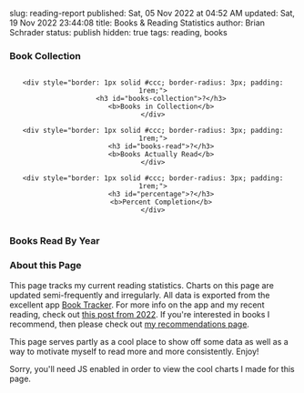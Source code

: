 slug: reading-report
published: Sat, 05 Nov 2022 at 04:52 AM
updated: Sat, 19 Nov 2022 23:44:08 
title: Books & Reading Statistics
author: Brian Schrader
status: publish
hidden: true
tags: reading, books


### Book Collection

<div style="display: flex; justify-content: space-around; align-items: stretch; gap: 1rem; text-align: center;">

    <div style="border: 1px solid #ccc; border-radius: 3px; padding: 1rem;">
        <h3 id="books-collection">?</h3>
        <b>Books in Collection</b>
    </div>

    <div style="border: 1px solid #ccc; border-radius: 3px; padding: 1rem;">
        <h3 id="books-read">?</h3>
        <b>Books Actually Read</b>
    </div>

    <div style="border: 1px solid #ccc; border-radius: 3px; padding: 1rem;">
        <h3 id="percentage">?</h3>
        <b>Percent Completion</b>
    </div>

</div>


### Books Read By Year

<div id="year-by-year" class="hide"></div>

<small id="last-updated"></small>

### About this Page

This page tracks my current reading statistics. Charts on this page are updated semi-frequently and irregularly. All data is exported from the excellent app [Book Tracker](https://booktrack.app). For more info on the app and my recent reading, check out [this post from 2022](/archive/reading-milestones-attention-spans-and-cool-charts/). If you're interested in books I recommend, then please check out [my recommendations page](/archive/bookshelf).

This page serves partly as a cool place to show off some data as well as a way to motivate myself to read more and more consistently. Enjoy!


<script src="/bin/d3.js"></script>
<noscript>Sorry, you'll need JS enabled in order to view the cool charts I made for this page.</noscript>
<script>
(async () => {
    const r = await fetch('https://home.brianschrader.com/datasets/reading.json');
    const data = await r.json();
    const filteredDates = data.filter(d => (
        d.readingStatus === "read" && !!d.finishedReading
    )).map(d => (
        (new Date(d.finishedReading)).getFullYear()
    )).reduce((dates, date) => {
        const count = dates[date] || 0;
        dates[date] = count + 1;
        return dates;
    }, {});
    const datesRead = Object.keys(filteredDates).map(
        key => ([key, filteredDates[key]])
    );

    // Generate the Year-By-Year Chart

    const margin = {top: 15, right: 50, bottom: 40, left: 20},
        width = 650 - margin.left - margin.right,
        height = 300 - margin.top - margin.bottom;

    const svg = d3.select("#year-by-year")
      .append("svg")
        .attr("width", width + margin.left + margin.right)
        .attr("height", height + margin.top + margin.bottom)
        .append("g")
        .attr("transform",
              "translate(" + margin.left + "," + margin.top + ")");

      // Add X axis --> it is a date format
      var x = d3.scaleLinear()
        .domain([ d3.min(datesRead, d => d[0]), d3.max(datesRead, d => d[0]) ])
        .range([ 0, width ]);

      // Add Y axis
      var y = d3.scaleLinear()
        .domain([0, d3.max(datesRead, (d) => d[1])])
        .range([ height, 0 ]);

      // Add the area
      svg.append("path")
        .datum(datesRead)
        .attr("fill", "#CAD9F7")
        .attr("stroke", "#4068B8")
        .attr("stroke-width", 1.5)
        .attr("d", d3.area()
          .x(function(d) { return x(d[0]) })
          .y0(y(0))
          .y1(function(d) { return y(d[1]) })
          .curve(d3.curveStep)
        );

      svg.append("text")
        .attr("class", "y label")
        .attr("text-anchor", "end")
        .attr("y", 6)
        .attr("dy", "0em")
        .attr("transform", "rotate(-90)")
        .text("Books Read (count)");

      const xAxis = d3.axisBottom(x).ticks(null, "f");
      svg.append("g")
        .attr("transform", "translate(0, " + (height + margin.top) + ")")
        .call(xAxis);

      const yAxis = d3.axisRight(y).ticks();
      svg.append("g")
        .attr("id", "yticks")
        .attr("transform", "translate(" + (width + margin.left) +", 0)")
        .call(yAxis);

      // Unhide it.
      document.getElementById('year-by-year').className = 'histogram';

      const lastUpdated = document.querySelector('#last-updated');
      const moreRecent = data.sort((a, b) => (
        (new Date(b.finishedReading)) - (new Date(a.finishedReading))
      ))[0];
      lastUpdated.innerText = "Last Updated: " + (new Date(moreRecent.finishedReading)).toLocaleDateString();

      // Calculate stats

      const collectionSize = data.length;
      const booksRead = data.filter(book => (
        book.readingStatus === "read"
      )).length
      const percentage = Math.round(booksRead / collectionSize * 100);

      document.querySelector('#books-collection').innerText = collectionSize;
      document.querySelector('#books-read').innerText = booksRead;
      document.querySelector('#percentage').innerText = (
        percentage + '%'
      );
})()
</script>
